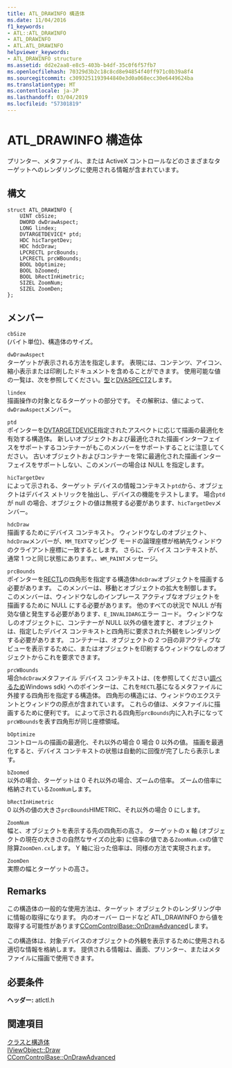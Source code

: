 ```yaml
---
title: ATL_DRAWINFO 構造体
ms.date: 11/04/2016
f1_keywords:
- ATL::ATL_DRAWINFO
- ATL_DRAWINFO
- ATL.ATL_DRAWINFO
helpviewer_keywords:
- ATL_DRAWINFO structure
ms.assetid: dd2e2aa8-e8c5-403b-b4df-35c0f6f57fb7
ms.openlocfilehash: 70329d3b2c18c8cd8e94854f40ff971c0b39a8f4
ms.sourcegitcommit: c3093251193944840e3d0a068ecc30e6449624ba
ms.translationtype: MT
ms.contentlocale: ja-JP
ms.lasthandoff: 03/04/2019
ms.locfileid: "57301819"
---
```

# <a name="atldrawinfo-structure"></a>ATL_DRAWINFO 構造体

プリンター、メタファイル、または ActiveX コントロールなどのさまざまなターゲットへのレンダリングに使用される情報が含まれています。

## <a name="syntax"></a>構文

```
struct ATL_DRAWINFO {
    UINT cbSize;
    DWORD dwDrawAspect;
    LONG lindex;
    DVTARGETDEVICE* ptd;
    HDC hicTargetDev;
    HDC hdcDraw;
    LPCRECTL prcBounds;
    LPCRECTL prcWBounds;
    BOOL bOptimize;
    BOOL bZoomed;
    BOOL bRectInHimetric;
    SIZEL ZoomNum;
    SIZEL ZoomDen;
};
```

## <a name="members"></a>メンバー

`cbSize`<br/>
(バイト単位)、構造体のサイズ。

`dwDrawAspect`<br/>
ターゲットが表示される方法を指定します。 表現には、コンテンツ、アイコン、縮小表示または印刷したドキュメントを含めることができます。 使用可能な値の一覧は、次を参照してください。[型](/windows/desktop/api/wtypes/ne-wtypes-tagdvaspect)と[DVASPECT2](/windows/desktop/api/ocidl/ne-ocidl-tagdvaspect2)します。

`lindex`<br/>
描画操作の対象となるターゲットの部分です。 その解釈は、値によって、`dwDrawAspect`メンバー。

`ptd`<br/>
ポインターを[DVTARGETDEVICE](/windows/desktop/api/objidl/ns-objidl-tagdvtargetdevice)指定されたアスペクトに応じて描画の最適化を有効する構造体。 新しいオブジェクトおよび最適化された描画インターフェイスをサポートするコンテナーがもこのメンバーをサポートすることに注意してください。 古いオブジェクトおよびコンテナーを常に最適化された描画インターフェイスをサポートしない、このメンバーの場合は NULL を指定します。

`hicTargetDev`<br/>
によって示される、ターゲット デバイスの情報コンテキスト`ptd`から、オブジェクトはデバイス メトリックを抽出し、デバイスの機能をテストします。 場合`ptd`が null の場合、オブジェクトの値は無視する必要があります、`hicTargetDev`メンバー。

`hdcDraw`<br/>
描画するためにデバイス コンテキスト。 ウィンドウなしのオブジェクト、`hdcDraw`メンバーが、`MM_TEXT`マッピング モードの論理座標が格納先ウィンドウのクライアント座標に一致するとします。 さらに、デバイス コンテキストが、通常 1 つと同じ状態にあります。、`WM_PAINT`メッセージ。

`prcBounds`<br/>
ポインターを[RECTL](https://msdn.microsoft.com/library/windows/desktop/dd162907)の四角形を指定する構造体`hdcDraw`オブジェクトを描画する必要があります。 このメンバーは、移動とオブジェクトの拡大を制御します。 このメンバーは、ウィンドウなしのインプレース アクティブなオブジェクトを描画するために NULL にする必要があります。 他のすべての状況で NULL が有効な値と発生する必要があります、`E_INVALIDARG`エラー コード。 ウィンドウなしのオブジェクトに、コンテナーが NULL 以外の値を渡すと、オブジェクトは、指定したデバイス コンテキストと四角形に要求された外観をレンダリングする必要があります。 コンテナーは、オブジェクトの 2 つ目の非アクティブなビューを表示するために、またはオブジェクトを印刷するウィンドウなしのオブジェクトからこれを要求できます。

`prcWBounds`<br/>
場合`hdcDraw`メタファイル デバイス コンテキストは、(を参照してください[調べるため](/windows/desktop/api/wingdi/nf-wingdi-getdevicecaps)Windows sdk) へのポインターは、これを`RECTL`基になるメタファイルに外接する四角形を指定する構造体。 四角形の構造には、ウィンドウのエクステントとウィンドウの原点が含まれています。 これらの値は、メタファイルに描画するために便利です。 によって示される四角形`prcBounds`内に入れ子になって`prcWBounds`を表す四角形が同じ座標領域。

`bOptimize`<br/>
コントロールの描画の最適化、それ以外の場合 0 場合 0 以外の値。 描画を最適化すると、デバイス コンテキストの状態は自動的に回復が完了したら表示します。

`bZoomed`<br/>
以外の場合、ターゲットは 0 それ以外の場合、ズームの倍率。 ズームの倍率に格納されている`ZoomNum`します。

`bRectInHimetric`<br/>
0 以外の値の大きさ`prcBounds`HIMETRIC、それ以外の場合 0 にします。

`ZoomNum`<br/>
幅と、オブジェクトを表示する先の四角形の高さ。 ターゲットの x 軸 (オブジェクトの現在の大きさの自然なサイズの比率) に倍率の値である`ZoomNum.cx`の値で除算`ZoomDen.cx`します。 Y 軸に沿った倍率は、同様の方法で実現されます。

`ZoomDen`<br/>
実際の幅とターゲットの高さ。

## <a name="remarks"></a>Remarks

この構造体の一般的な使用方法は、ターゲット オブジェクトのレンダリング中に情報の取得になります。 内のオーバー ロードなど ATL_DRAWINFO から値を取得する可能性があります[CComControlBase::OnDrawAdvanced](ccomcontrolbase-class.md#ondrawadvanced)します。

この構造体は、対象デバイスのオブジェクトの外観を表示するために使用される適切な情報を格納します。 提供される情報は、画面、プリンター、またはメタファイルに描画で使用できます。

## <a name="requirements"></a>必要条件

**ヘッダー:** atlctl.h

## <a name="see-also"></a>関連項目

[クラスと構造体](../../atl/reference/atl-classes.md)<br/>
[IViewObject::Draw](/windows/desktop/api/oleidl/nf-oleidl-iviewobject-draw)<br/>
[CComControlBase::OnDrawAdvanced](../../atl/reference/ccomcontrolbase-class.md#ondrawadvanced)
